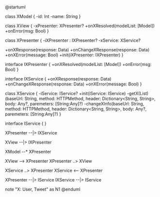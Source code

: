 @startuml

class XModel {
-id: Int
-name: String
}

class XView {
-xPresenter:  XPresenter?
+onXResolved(modelList: [Model])
+onError(msg: Bool)
}

class XPresenter {
-iXPresenter : IXPresenter?
-xService: XService?

+onXResponse(response: Data)
+onChangeXResponse(response: Data)
+onXError(message: Bool)
+init(iXPresenter: IXPresenter)
}

interface IXPresenter {
+onXResolved(modelList: [Model])
+onError(msg: Bool)
}

interface IXService {
+onXResponse(response: Data)
+onChangeXResponse(response: Data)
+onXError(message: Bool)
}

class XService {
-iService: IService?
+init(iService: IService)
-getX(List)(baseUrl: String, method: HTTPMethod, header: Dictionary<String, String>, body: Any?, paremeters: [String:Any]?)
-changeXInfo(baseUrl: String, method: HTTPMethod, header: Dictionary<String, String>, body: Any?, paremeters: [String:Any]?)
}

interface IService {
}

XPresenter --|> IXService

XView --|> IXPresenter

XModel --* XPresenter

XView --> XPresenter
XPresenter ..> XView

XService ..> XPresenter
XService <-- XPresenter

XPresenter --|> IService
IXService --|> IService

note "X: User, Tweet" as N1
@enduml

